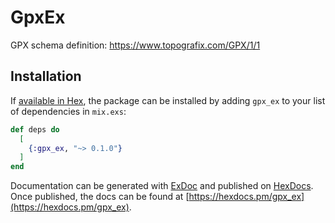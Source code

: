 # GpxEx

GPX schema definition: https://www.topografix.com/GPX/1/1

## Installation

If [available in Hex](https://hex.pm/docs/publish), the package can be installed
by adding `gpx_ex` to your list of dependencies in `mix.exs`:

```elixir
def deps do
  [
    {:gpx_ex, "~> 0.1.0"}
  ]
end
```

Documentation can be generated with [ExDoc](https://github.com/elixir-lang/ex_doc)
and published on [HexDocs](https://hexdocs.pm). Once published, the docs can
be found at [https://hexdocs.pm/gpx_ex](https://hexdocs.pm/gpx_ex).
